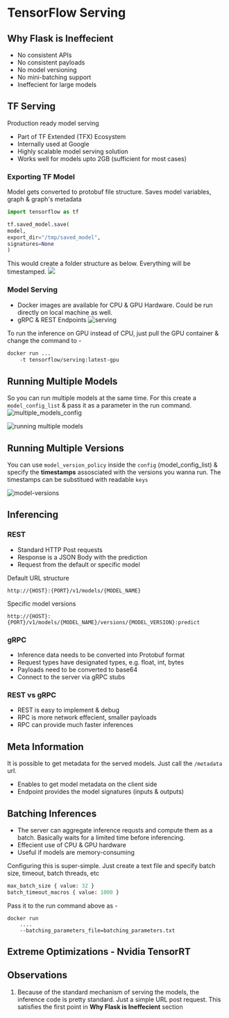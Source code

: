# TensorFlow Serving

## Why Flask is Ineffecient
* No consistent APIs
* No consistent payloads
* No model versioning
* No mini-batching support
* Ineffecient for large models

## TF Serving
Production ready model serving
* Part of TF Extended (TFX) Ecosystem
* Internally used at Google
* Highly scalable model serving solution
* Works well for models upto 2GB (sufficient for most cases)

### Exporting TF Model
Model gets converted to protobuf file structure. Saves model variables, graph & graph's metadata

```python
import tensorflow as tf

tf.saved_model.save(
model,
export_dir="/tmp/saved_model",
signatures=None
)
```
This would create a folder structure as below. Everything will be timestamped.
![](https://imgur.com/tjWRa9g.png)

### Model Serving
* Docker images are available for CPU & GPU Hardware. Could be run directly on local machine as well.
* gRPC & REST Endpoints
![serving](https://imgur.com/Dj7oaTU.png)

To run the inference on GPU instead of CPU, just pull the GPU container & change the command to -
```bash
docker run ...
	-t tensorflow/serving:latest-gpu
```

## Running Multiple Models
So you can run multiple models at the same time. For this create a `model_config_list` & pass it as a parameter in the run command.
![multiple_models_config](https://imgur.com/FIJ4B42.png)

![running multiple models](https://imgur.com/k1i5xiq.png)

## Running Multiple Versions
You can use `model_version_policy` inside the `config` (model_config_list) & specify the **timestamps** assosciated with the versions you wanna run. The timestamps can be substitued with readable `keys`

![model-versions](https://imgur.com/Xgv818N.png)

## Inferencing
### REST
* Standard HTTP Post requests
* Response is a JSON Body with the prediction
* Request from the default or specific model

Default URL structure
```
http://{HOST}:{PORT}/v1/models/{MODEL_NAME}
```

Specific model versions
```
http://{HOST}:{PORT}/v1/models/{MODEL_NAME}/versions/{MODEL_VERSION}:predict
```

### gRPC
* Inference data needs to be converted into Protobuf format
* Request types have designated types, e.g. float, int, bytes
* Payloads need to be converted to base64
* Connect to the server via gRPC stubs

### REST vs gRPC
* REST is easy to implement & debug
* RPC is more network effecient, smaller payloads
* RPC can provide much faster inferences

## Meta Information
It is possible to get metadata for the served models. Just call the `/metadata` url.
* Enables to get model metadata on the client side
* Endpoint provides the model signatures (inputs & outputs)

## Batching Inferences
* The server can aggregate inference requsts and compute them as a batch. Basically waits for a limited time before inferencing.
* Effecient use of CPU & GPU hardware
* Useful if models are memory-consuming

Configuring this is super-simple. Just create a text file and specify batch size, timeout, batch threads, etc
```python
max_batch_size { value: 32 }
batch_timeout_macros { value: 1000 }
```

Pass it to the run command above as -
```
docker run
	....
	--batching_parameters_file=batching_parameters.txt
```

## Extreme Optimizations - Nvidia TensorRT

## Observations
1. Because of the standard mechanism of serving the models, the inference code is pretty standard. Just a simple URL post request. This satisfies the first point in **Why Flask is Ineffecient** section